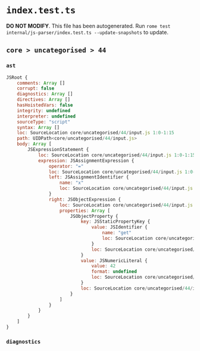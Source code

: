 # `index.test.ts`

**DO NOT MODIFY**. This file has been autogenerated. Run `rome test internal/js-parser/index.test.ts --update-snapshots` to update.

## `core > uncategorised > 44`

### `ast`

```javascript
JSRoot {
	comments: Array []
	corrupt: false
	diagnostics: Array []
	directives: Array []
	hasHoistedVars: false
	integrity: undefined
	interpreter: undefined
	sourceType: "script"
	syntax: Array []
	loc: SourceLocation core/uncategorised/44/input.js 1:0-1:15
	path: UIDPath<core/uncategorised/44/input.js>
	body: Array [
		JSExpressionStatement {
			loc: SourceLocation core/uncategorised/44/input.js 1:0-1:15
			expression: JSAssignmentExpression {
				operator: "="
				loc: SourceLocation core/uncategorised/44/input.js 1:0-1:15
				left: JSAssignmentIdentifier {
					name: "x"
					loc: SourceLocation core/uncategorised/44/input.js 1:0-1:1 (x)
				}
				right: JSObjectExpression {
					loc: SourceLocation core/uncategorised/44/input.js 1:4-1:15
					properties: Array [
						JSObjectProperty {
							key: JSStaticPropertyKey {
								value: JSIdentifier {
									name: "get"
									loc: SourceLocation core/uncategorised/44/input.js 1:6-1:9 (get)
								}
								loc: SourceLocation core/uncategorised/44/input.js 1:6-1:9
							}
							value: JSNumericLiteral {
								value: 42
								format: undefined
								loc: SourceLocation core/uncategorised/44/input.js 1:11-1:13
							}
							loc: SourceLocation core/uncategorised/44/input.js 1:6-1:13
						}
					]
				}
			}
		}
	]
}
```

### `diagnostics`

```

```
